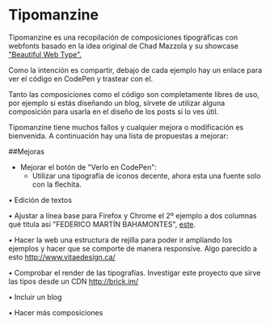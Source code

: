 Tipomanzine
===========

Tipomanzine es una recopilación de composiciones tipográficas con webfonts basado en la idea original de Chad Mazzola y su showcase <a href="http://hellohappy.org/beautiful-web-type/" target="_blank">"Beautiful Web Type".</a>

Como la intención es compartir, debajo de cada ejemplo hay un enlace para ver el código en CodePen y trastear con el.

Tanto las composiciones como el código son completamente libres de uso, por ejemplo si estás diseñando un blog, sírvete de utilizar alguna composición para usarla en el diseño de los posts si lo ves útil.

Tipomanzine tiene muchos fallos y cualquier mejora o modificación es bienvenida. A continuación hay una lista de propuestas a mejorar:

##Mejoras
- Mejorar el botón de "Verlo en CodePen":
  - Utilizar una tipografía de iconos decente, ahora esta una fuente solo con la flechita.

• Edición de textos

• Ajustar a línea base para Firefox y Chrome el 2º ejemplo a dos columnas qué titula así "FEDERICO MARTÍN BAHAMONTES", <a href="http://codepen.io/quiqueciria/pen/uIhji" target="_blank">este</a>.

• Hacer la web una estructura de rejilla para poder ir ampliando los ejemplos y hacer que se comporte de manera responsive. Algo parecido a esto http://www.vitaedesign.ca/

• Comprobar el render de las tipografías. Investigar este proyecto que sirve las tipos desde un CDN http://brick.im/

• Incluir un blog

• Hacer más composiciones




